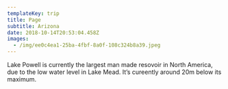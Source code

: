 ```yaml
---
templateKey: trip
title: Page
subtitle: Arizona
date: 2018-10-14T20:53:04.458Z
images:
  - /img/ee0c4ea1-25ba-4fbf-8a0f-108c324b8a39.jpeg
---
```

Lake Powell is currently the largest man made resovoir in North America, due to the low water level in Lake Mead. It’s cureently around 20m below its maximum.
